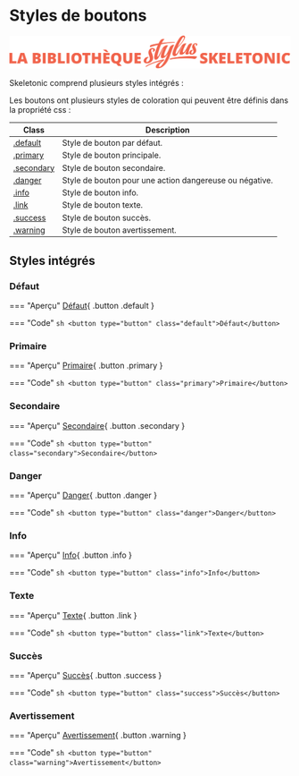 # Styles de boutons

![Bannière représentant la bibliothèque Stylus Skeletonic](../assets/skeletonic-stylus-titre.svg)

Skeletonic comprend plusieurs styles intégrés :

Les boutons ont plusieurs styles de coloration qui peuvent être définis dans la propriété css :

| Class           | Description                                     |
| --------------- | ----------------------------------------------- |
| [.default](#default-button-style)     | Style de bouton par défaut.|
| [.primary](#primary-button-style)     | Style de bouton principale.|
| [.secondary](#secondary-button-style) | Style de bouton secondaire.|
| [.danger](#danger-button-style)       | Style de bouton pour une action dangereuse ou négative.|
| [.info](#info-button-style)           | Style de bouton info.|
| [.link](#link-button-style)           | Style de bouton texte.|
| [.success](#success-button-style)     | Style de bouton succès.|
| [.warning](#warning-button-style)     | Style de bouton avertissement.|

## Styles intégrés

### Défaut

=== "Aperçu"
    [Défaut](https://skeletonic.io){ .button .default }

=== "Code"
    ```sh
      <button type="button" class="default">Défaut</button>
    ```

### Primaire

=== "Aperçu"
    [Primaire](https://skeletonic.io){ .button .primary }

=== "Code"
    ```sh
    <button type="button" class="primary">Primaire</button>
    ```

### Secondaire

=== "Aperçu"
    [Secondaire](https://skeletonic.io){ .button .secondary }

=== "Code"
    ```sh
    <button type="button" class="secondary">Secondaire</button>
    ```

### Danger

=== "Aperçu"
    [Danger](https://skeletonic.io){ .button .danger }

=== "Code"
    ```sh
    <button type="button" class="danger">Danger</button>
    ```

### Info

=== "Aperçu"
    [Info](https://skeletonic.io){ .button .info }

=== "Code"
    ```sh
    <button type="button" class="info">Info</button>
    ```

### Texte

=== "Aperçu"
    [Texte](https://skeletonic.io){ .button .link }

=== "Code"
    ```sh
    <button type="button" class="link">Texte</button>
    ```

### Succès

=== "Aperçu"
    [Succès](https://skeletonic.io){ .button .success }

=== "Code"
    ```sh
    <button type="button" class="success">Succès</button>
    ```

### Avertissement

=== "Aperçu"
    [Avertissement](https://skeletonic.io){ .button .warning }

=== "Code"
    ```sh
    <button type="button" class="warning">Avertissement</button>
    ```
